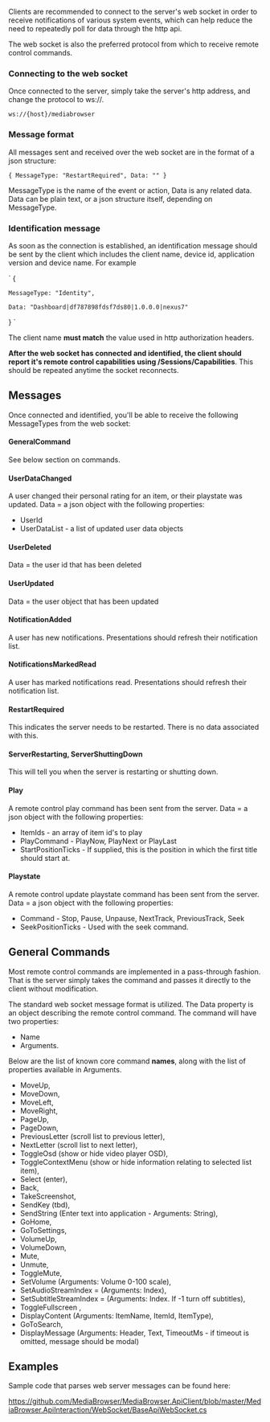 Clients are recommended to connect to the server's web socket in order to receive notifications of various system events, which can help reduce the need to repeatedly poll for data through the http api.

The web socket is also the preferred protocol from which to receive remote control commands.

### Connecting to the web socket

Once connected to the server, simply take the server's http address, and change the protocol to ws://.

`
ws://{host}/mediabrowser
`

### Message format

All messages sent and received over the web socket are in the format of a json structure:

`
{
    MessageType: "RestartRequired",
    Data: ""
}
`

MessageType is the name of the event or action, Data is any related data. Data can be plain text, or a json structure itself, depending on MessageType.

### Identification message

As soon as the connection is established, an identification message should be sent by the client which includes the client name, device id, application version and device name. For example

`
{

    MessageType: "Identity",

    Data: "Dashboard|df787898fdsf7ds80|1.0.0.0|nexus7"
}
`

The client name **must match** the value used in http authorization headers.

**After the web socket has connected and identified, the client should report it's remote control capabilities using /Sessions/Capabilities**. This should be repeated anytime the socket reconnects.

## Messages

Once connected and identified, you'll be able to receive the following MessageTypes from the web socket:

#### GeneralCommand
See below section on commands.

#### UserDataChanged
A user changed their personal rating for an item, or their playstate was updated. Data = a json object with the following properties:
* UserId
* UserDataList - a list of updated user data objects

#### UserDeleted
Data = the user id that has been deleted

#### UserUpdated
Data = the user object that has been updated

#### NotificationAdded
A user has new notifications. Presentations should refresh their notification list.

#### NotificationsMarkedRead
A user has marked notifications read. Presentations should refresh their notification list.

#### RestartRequired
This indicates the server needs to be restarted. There is no data associated with this.

#### ServerRestarting, ServerShuttingDown
This will tell you when the server is restarting or shutting down.

#### Play
A remote control play command has been sent from the server. Data = a json object with the following properties:
* ItemIds - an array of item id's to play
* PlayCommand - PlayNow, PlayNext or PlayLast
* StartPositionTicks - If supplied, this is the position in which the first title should start at.

#### Playstate
A remote control update playstate command has been sent from the server. Data = a json object with the following properties:
* Command - Stop, Pause, Unpause, NextTrack, PreviousTrack, Seek
* SeekPositionTicks - Used with the seek command.

## General Commands

Most remote control commands are implemented in a pass-through fashion. That is the server simply takes the command and passes it directly to the client without modification.

The standard web socket message format is utilized. The Data property is an object describing the remote control command. The command will have two properties:

* Name
* Arguments.

Below are the list of known core command **names**, along with the list of properties available in Arguments.

* MoveUp,
* MoveDown,
* MoveLeft,
* MoveRight,
* PageUp,
* PageDown,
* PreviousLetter (scroll list to previous letter),
* NextLetter (scroll list to next letter),
* ToggleOsd  (show or hide video player OSD),
* ToggleContextMenu (show or hide information relating to selected list item),
* Select (enter),
* Back,
* TakeScreenshot,
* SendKey (tbd),
* SendString (Enter text into application - Arguments: String),
* GoHome,
* GoToSettings,
* VolumeUp,
* VolumeDown,
* Mute,
* Unmute,
* ToggleMute,
* SetVolume (Arguments: Volume 0-100 scale),
* SetAudioStreamIndex = (Arguments: Index),
* SetSubtitleStreamIndex = (Arguments: Index. If -1 turn off subtitles),
* ToggleFullscreen ,
* DisplayContent (Arguments: ItemName, ItemId, ItemType),
* GoToSearch,
* DisplayMessage (Arguments: Header, Text, TimeoutMs - if timeout is omitted, message should be modal)

## Examples

Sample code that parses web server messages can be found here:

https://github.com/MediaBrowser/MediaBrowser.ApiClient/blob/master/MediaBrowser.ApiInteraction/WebSocket/BaseApiWebSocket.cs